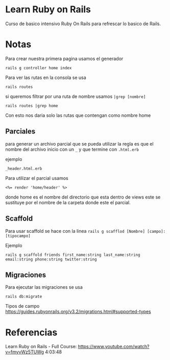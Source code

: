 # Learn Ruby on Rails

Curso de basico intensivo Ruby On Rails para refrescar lo basico de Rails.

# Notas
Para crear nuestra primera pagina usamos el generador
```
rails g controller home index
```

Para ver las rutas en la consola se usa

```
rails routes
```

si queremos filtrar por una ruta de nombre usamos `|grep [nombre]`

```
rails routes |grep home
```

Con esto nos daria solo las rutas que contengan como nombre home

## Parciales
para generar un archivo parcial que se pueda utilizar la regla es que el nombre del archivo inicio con un `_` y que termine
con `.html.erb`

ejemplo
```
_header.html.erb
```

Para utilizar el parcial usamos 
```
<%= render 'home/header' %>
```
donde home es el nombre del directorio que esta dentro de views este se sustituye por el nombre de la carpeta donde este el parcial.


## Scaffold
Para usar scaffold se hace con la linea `rails g scafflod [Nombre] [campo]:[tipocampo]`

Ejemplo
```
rails g scaffold friends first_name:string last_name:string email:string phone:string twitter:string
```

## Migraciones
Para ejecutar las migraciones se usa

```
rails db:migrate
```

Tipos de campo
https://guides.rubyonrails.org/v3.2/migrations.html#supported-types

# Referencias

Learn Ruby on Rails - Full Course: https://www.youtube.com/watch?v=fmyvWz5TUWg 4:03:48